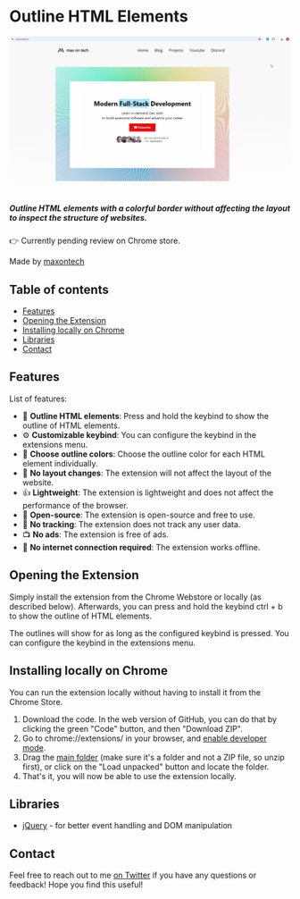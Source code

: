 <!-- omit in toc -->
# Outline HTML Elements

![Preview](preview.gif)
<br>
<br>

##### Outline HTML elements with a colorful border without affecting the layout to inspect the structure of websites.

👉 Currently pending review on Chrome store.

Made by [maxontech](https://twitter.com/max_on_tech)

<!-- omit in toc -->
## Table of contents

- [Features](#features)
- [Opening the Extension](#opening-the-extension)
- [Installing locally on Chrome](#installing-locally-on-chrome)
- [Libraries](#libraries)
- [Contact](#contact)

## Features

List of features:
- 📐 **Outline HTML elements**: Press and hold the keybind to show the outline of HTML elements.
- ⚙️ **Customizable keybind**: You can configure the keybind in the extensions menu.
- 🎨 **Choose outline colors**: Choose the outline color for each HTML element individually.
- 🔄 **No layout changes**: The extension will not affect the layout of the website.
- 👍 **Lightweight**: The extension is lightweight and does not affect the performance of the browser.
- 📖 **Open-source**: The extension is open-source and free to use.
- 🚫 **No tracking**: The extension does not track any user data.
- 📺 **No ads**: The extension is free of ads.
- 📡 **No internet connection required**: The extension works offline.

## Opening the Extension

Simply install the extension from the Chrome Webstore or locally (as described below).
Afterwards, you can press and hold the keybind ctrl + b to show the outline of HTML elements.

The outlines will show for as long as the configured keybind is pressed. You can configure 
the keybind in the extensions menu.

## Installing locally on Chrome
You can run the extension locally without having to install it from the Chrome Store.

1. Download the code. In the web version of GitHub, you can do that by clicking the green "Code" button, and then "Download ZIP".
2. Go to chrome://extensions/ in your browser, and [enable developer mode](https://developer.chrome.com/docs/extensions/mv2/faq/#:~:text=You%20can%20start%20by%20turning,a%20packaged%20extension%2C%20and%20more.).
3. Drag the [main folder](https://github.com/maxontech/twitter-font-editor/tree/master/main) (make sure it's a folder and not a ZIP file, so unzip first), or click on the "Load unpacked" button and locate the folder.
4. That's it, you will now be able to use the extension locally.

## Libraries

- [jQuery](https://jquery.com/) - for better event handling and DOM manipulation

## Contact

Feel free to reach out to me [on Twitter](https://twitter.com/max_on_tech) if you have any questions or feedback! Hope you find this useful!
